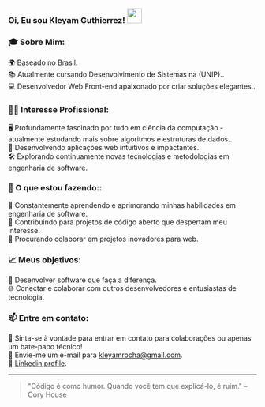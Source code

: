 ### Oi, Eu sou Kleyam Guthierrez! <img src="https://media.giphy.com/media/hvRJCLFzcasrR4ia7z/giphy.gif" width="30" >

### 🎓 Sobre Mim:

🌍 Baseado no Brasil.<br/>
📚 Atualmente cursando Desenvolvimento de Sistemas na (UNIP)..<br/>
💻 Desenvolvedor Web Front-end apaixonado por criar soluções elegantes..<br/>
  
### 👩‍💻 Interesse Profissional:

🖥️ Profundamente fascinado por tudo em ciência da computação - atualmente estudando mais sobre algoritmos e estruturas de dados..<br/>
📱 Desenvolvendo aplicações web intuitivos e impactantes.<br/>
🛠️ Explorando continuamente novas tecnologias e metodologias em engenharia de software.<br/>

### 🌱 O que estou fazendo::

📖 Constantemente aprendendo e aprimorando minhas habilidades em engenharia de software.<br/>
🔄 Contribuindo para projetos de código aberto que despertam meu interesse.<br/>
🤝  Procurando colaborar em projetos inovadores para web.<br/>

### 📈 Meus objetivos:

🌟 Desenvolver software que faça a diferença.<br/>
🌐 Conectar e colaborar com outros desenvolvedores e entusiastas de tecnologia.<br/>

### 📫 Entre em contato:

💬 Sinta-se à vontade para entrar em contato para colaborações ou apenas um bate-papo técnico!<br/>
📧 Envie-me um e-mail para kleyamrocha@gmail.com.<br/>
🔗 [Linkedin profile](https://www.linkedin.com/in/kleyam-guthierrez-ba3b61234/).<br/>

<hr>

> "Código é como humor. Quando você tem que explicá-lo, é ruim." – Cory House









